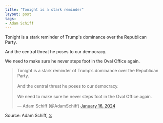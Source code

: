 ```yaml
---
title: "Tonight is a stark reminder"
layout: post
tags:
- Adam Schiff
---
```


Tonight is a stark reminder of Trump's dominance over the Republican Party.

And the central threat he poses to our democracy.

We need to make sure he never steps foot in the Oval Office again.

<blockquote class="twitter-tweet"><p lang="en" dir="ltr">Tonight is a stark reminder of Trump’s dominance over the Republican Party.<br><br>And the central threat he poses to our democracy.<br><br>We need to make sure he never steps foot in the Oval Office again.</p>&mdash; Adam Schiff (@AdamSchiff) <a href="https://twitter.com/AdamSchiff/status/1747074254758457502?ref_src=twsrc%5Etfw">January 16, 2024</a></blockquote> <script async src="https://platform.twitter.com/widgets.js" charset="utf-8"></script>

Source: Adam Schiff, [𝕏](https://x.com)
